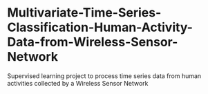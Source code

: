 # Multivariate-Time-Series-Classification-Human-Activity-Data-from-Wireless-Sensor-Network
Supervised learning project to process time series data from human activities collected by a Wireless Sensor Network 
